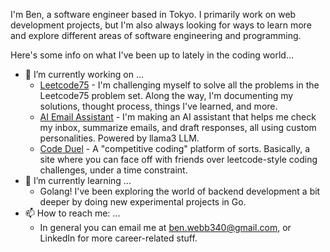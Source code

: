 I'm Ben, a software engineer based in Tokyo. I primarily work on web development projects, but I'm also always looking for ways to learn more and explore different areas of software engineering and programming.

Here's some info on what I've been up to lately in the coding world...

- 🔭 I’m currently working on ...
  * [Leetcode75](http://github.com/webbben/leetcode75) - I'm challenging myself to solve all the problems in the Leetcode75 problem set. Along the way, I'm documenting my solutions, thought process, things I've learned, and more.
  * [AI Email Assistant](http://github.com/webbben/mail-assistant) - I'm making an AI assistant that helps me check my inbox, summarize emails, and draft responses, all using custom personalities. Powered by llama3 LLM.
  * [Code Duel](https://github.com/webbben/code-duel) - A "competitive coding" platform of sorts. Basically, a site where you can face off with friends over leetcode-style coding challenges, under a time constraint.
- 🌱 I’m currently learning ...
  * Golang! I've been exploring the world of backend development a bit deeper by doing new experimental projects in Go.
- 📫 How to reach me: ...
  * In general you can email me at ben.webb340@gmail.com, or LinkedIn for more career-related stuff.

<!--
**webbben/webbben** is a ✨ _special_ ✨ repository because its `README.md` (this file) appears on your GitHub profile.

Here are some ideas to get you started:

- 🔭 I’m currently working on ...
- 🌱 I’m currently learning ...
- 👯 I’m looking to collaborate on ...
- 🤔 I’m looking for help with ...
- 💬 Ask me about ...
- 📫 How to reach me: ...
- ⚡ Fun fact: ...
-->
